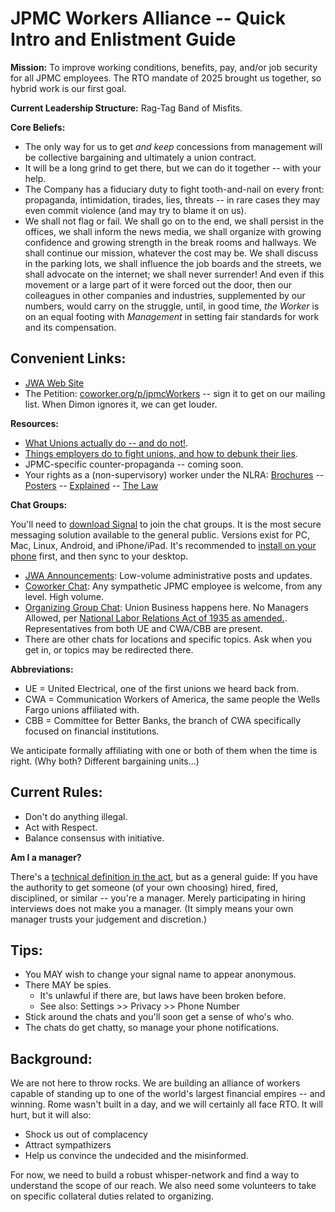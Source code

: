 # JPMC Workers Alliance -- Quick Intro and Enlistment Guide

**Mission:** To improve working conditions, benefits, pay, and/or job security for all JPMC employees. The RTO mandate of 2025 brought us together, so hybrid work is our first goal.

**Current Leadership Structure:** Rag-Tag Band of Misfits.

**Core Beliefs:**

* The only way for us to get *and keep* concessions from management will be collective bargaining and ultimately a union contract.
* It will be a long grind to get there, but we can do it together -- with your help.
* The Company has a fiduciary duty to fight tooth-and-nail on every front: propaganda, intimidation, tirades, lies, threats -- in rare cases they may even commit violence (and may try to blame it on us).
* We shall not flag or fail. We shall go on to the end, we shall persist in the offices, we shall inform the news media, we shall organize with growing confidence and growing strength in the break rooms and hallways.
  We shall continue our mission, whatever the cost may be. We shall discuss in the parking lots, we shall influence the job boards and the streets, we shall advocate on the internet; we shall never surrender!
  And even if this movement or a large part of it were forced out the door, then our colleagues in other companies and industries, supplemented by our numbers, would carry on the struggle, until,
  in good time, *the Worker* is on an equal footing with *Management* in setting fair standards for work and its compensation.

## Convenient Links:

* [JWA Web Site](jpmcWorkers.com)
* The Petition: [coworker.org/p/jpmcWorkers](https://coworker.org/p/jpmcWorkers) -- sign it to get on our mailing list. When Dimon ignores it, we can get louder.

**Resources:**

* [What Unions actually do -- and do not!](https://aflcio.org/what-unions-do).
* [Things employers do to fight unions, and how to debunk their lies](https://unionbustingplaybook.com/).
* JPMC-specific counter-propaganda -- coming soon.
* Your rights as a (non-supervisory) worker under the NLRA:
  [Brochures](https://www.nlrb.gov/news-publications/publications/brochures) --
  [Posters](https://www.nlrb.gov/news-publications/publications/employee-rights-notice-posting) --
  [Explained](https://www.nlrb.gov/about-nlrb/rights-we-protect/your-rights) --
  [The Law](https://www.law.cornell.edu/uscode/text/29/chapter-7/subchapter-II)


**Chat Groups:**

You'll need to [download Signal](https://signal.org/download/) to join the chat groups.
It is the most secure messaging solution available to the general public.
Versions exist for PC, Mac, Linux, Android, and iPhone/iPad.
It's recommended to [install on your phone](https://signal.org/install) first, and then sync to your desktop.

* [JWA Announcements](https://signal.group/#CjQKIA9LUxuzRjiImriCzuLFQ2gtLQ7F5Zzut_11RrYqlZYcEhBfREi9xBUBjAzFlS7gZ7ZM): Low-volume administrative posts and updates.
* [Coworker Chat](https://signal.group/#CjQKIDwqEmiOXpi1kQZJfa2N44RVa6NbyJtzuZ1Cgl4pSynoEhAP8fCsXOMG3deiLPJ-4G8m): Any sympathetic JPMC employee is welcome, from any level. High volume.
* [Organizing Group Chat](https://signal.group/#CjQKIPuBz1rZK3in9h_NKCWeHFswRV0f23ZebaZnh_6Exg6gEhAEeE8AMe2MY05FPjJzap8t): Union Business happens here. No Managers Allowed, per [National Labor Relations Act of 1935 as amended.](https://www.law.cornell.edu/uscode/text/29/chapter-7/subchapter-II). Representatives from both UE and CWA/CBB are present.
* There are other chats for locations and specific topics. Ask when you get in, or topics may be redirected there.

**Abbreviations:**

* UE = United Electrical, one of the first unions we heard back from.
* CWA = Communication Workers of America, the same people the Wells Fargo unions affiliated with.
* CBB = Committee for Better Banks, the branch of CWA specifically focused on financial institutions.

We anticipate formally affiliating with one or both of them when the time is right.
(Why both? Different bargaining units...)

## Current Rules:

* Don't do anything illegal.
* Act with Respect.
* Balance consensus with initiative.

**Am I a manager?**

There's a [technical definition in the act](https://www.law.cornell.edu/definitions/uscode.php?width=840&height=800&iframe=true&def_id=29-USC-1697229976-858777245&term_occur=999&term_src=title:29:chapter:7:subchapter:II:section:152),
but as a general guide: If you have the authority to get someone (of your own choosing) hired, fired, disciplined, or similar -- you're a manager.
Merely participating in hiring interviews does not make you a manager. (It simply means your own manager trusts your judgement and discretion.)

## Tips:

* You MAY wish to change your signal name to appear anonymous.
* There MAY be spies.
	* It's unlawful if there are, but laws have been broken before.
	* See also: Settings >> Privacy >> Phone Number
* Stick around the chats and you'll soon get a sense of who's who.
* The chats do get chatty, so manage your phone notifications.

## Background:

We are not here to throw rocks. We are building an alliance of workers capable of standing up to one of the world's largest financial empires -- and winning.
Rome wasn't built in a day, and we will certainly all face RTO. It will hurt, but it will also:

* Shock us out of complacency
* Attract sympathizers
* Help us convince the undecided and the misinformed.

For now, we need to build a robust whisper-network and find a way to understand the scope of our reach.
We also need some volunteers to take on specific collateral duties related to organizing.

